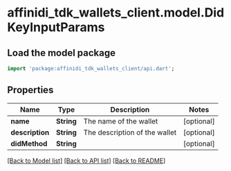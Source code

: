 # affinidi_tdk_wallets_client.model.DidKeyInputParams

## Load the model package

```dart
import 'package:affinidi_tdk_wallets_client/api.dart';
```

## Properties

| Name            | Type       | Description                   | Notes      |
| --------------- | ---------- | ----------------------------- | ---------- |
| **name**        | **String** | The name of the wallet        | [optional] |
| **description** | **String** | The description of the wallet | [optional] |
| **didMethod**   | **String** |                               | [optional] |

[[Back to Model list]](../README.md#documentation-for-models) [[Back to API list]](../README.md#documentation-for-api-endpoints) [[Back to README]](../README.md)
